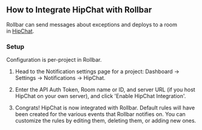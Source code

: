 ## How to Integrate HipChat with Rollbar

Rollbar can send messages about exceptions and deploys to a room in [HipChat](https://hipchat.com/).

### Setup

Configuration is per-project in Rollbar.

1.  Head to the Notification settings page for a project: Dashboard -> Settings -> Notifications -> HipChat.
    ![]()

2.  Enter the API Auth Token, Room name or ID, and server URL (if you host HipChat on your own server), and click 'Enable HipChat Integration'.
    ![]()

3.  Congrats! HipChat is now integrated with Rollbar. Default rules will
    have been created for the various events that Rollbar notifies on.
    You can customize the rules by editing them, deleting them, or
    adding new ones.
    ![]()
